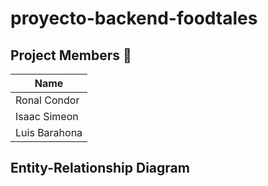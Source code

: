 # proyecto-backend-foodtales

## Project Members 🤝

| Name          |                                                        
|---------------|
| Ronal Condor  |
| Isaac Simeon  | 
| Luis Barahona | 


## Entity-Relationship Diagram


